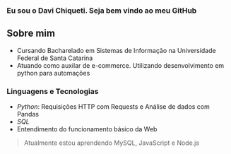 ### Eu sou o Davi Chiqueti. Seja bem vindo ao meu GitHub

## Sobre mim
- Cursando Bacharelado em Sistemas de Informação na Universidade Federal de Santa Catarina
- Atuando como auxilar de e-commerce. Utilizando desenvolvimento em python para automações

### Linguagens e Tecnologias

* *Python*: Requisições HTTP com Requests e Análise de dados com Pandas
* *SQL*
* Entendimento do funcionamento básico da Web

> Atualmente estou aprendendo MySQL, JavaScript e Node.js
